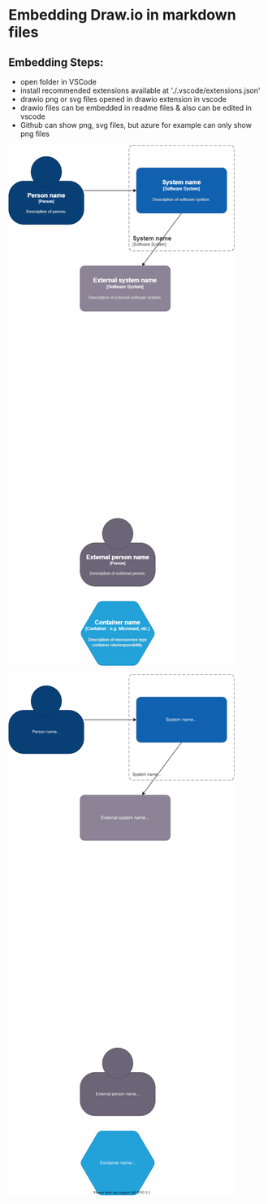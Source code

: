 # Embedding Draw.io in markdown files

## Embedding Steps:
- open folder in VSCode
- install recommended extensions available at './.vscode/extensions.json'
- drawio png or svg files opened in drawio extension in vscode
- drawio files can be embedded in readme files & also can be edited in vscode
- Github can show png, svg files, but azure for example can only show png files

[![Test Embedding draw.io](./x.drawio.png)](./x.drawio.png)

[![Test Embedding draw.io](./x.drawio.svg)](./x.drawio.svg)
